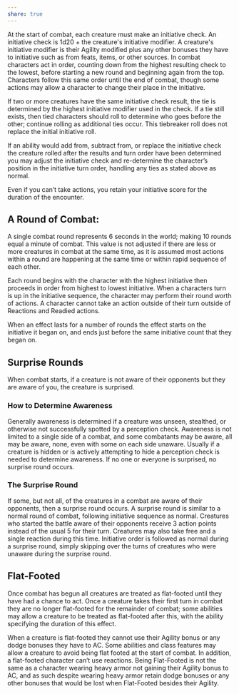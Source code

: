 ```yaml
---
share: true
---
```

At the start of combat, each creature must make an initiative check. An initiative check is 1d20 + the creature's initiative modifier. A creature's initiative modifier is their Agility modified plus any other bonuses they have to initiative such as from feats, items, or other sources. In combat characters act in order, counting down from the highest resulting check to the lowest, before starting a new round and beginning again from the top. Characters follow this same order until the end of combat, though some actions may allow a character to change their place in the initiative.

If two or more creatures have the same initiative check result, the tie is determined by the highest initiative modifier used in the check. If a tie still exists, then tied characters should roll to determine who goes before the other; continue rolling as additional ties occur. This tiebreaker roll does not replace the initial initiative roll.

If an ability would add from, subtract from, or replace the initiative check the creature rolled after the results and turn order have been determined you may adjust the initiative check and re-determine the character’s position in the initiative turn order, handling any ties as stated above as normal.

Even if you can’t take actions, you retain your initiative score for the duration of the encounter.

## A Round of Combat:

A single combat round represents 6 seconds in the world; making 10 rounds equal a minute of combat. This value is not adjusted if there are less or more creatures in combat at the same time, as it is assumed most actions within a round are happening at the same time or within rapid sequence of each other.

Each round begins with the character with the highest initiative then proceeds in order from highest to lowest initiative. When a characters turn is up in the initiative sequence, the character may perform their round worth of actions. A character cannot take an action outside of their turn outside of Reactions and Readied actions.

When an effect lasts for a number of rounds the effect starts on the initiative it began on, and ends just before the same initiative count that they began on.

## Surprise Rounds

When combat starts, if a creature is not aware of their opponents but they are aware of you, the creature is surprised.

### How to Determine Awareness

Generally awareness is determined if a creature was unseen, stealthed, or otherwise not successfully spotted by a perception check. Awareness is not limited to a single side of a combat, and some combatants may be aware, all may be aware, none, even with some on each side unaware. Usually if a creature is hidden or is actively attempting to hide a perception check is needed to determine awareness. If no one or everyone is surprised, no surprise round occurs.

### The Surprise Round

If some, but not all, of the creatures in a combat are aware of their opponents, then a surprise round occurs. A surprise round is similar to a normal round of combat, following initiative sequence as normal. Creatures who started the battle aware of their opponents receive 3 action points instead of the usual 5 for their turn. Creatures may also take free and a single reaction during this time. Initiative order is followed as normal during a surprise round, simply skipping over the turns of creatures who were unaware during the surprise round.

## Flat-Footed

Once combat has begun all creatures are treated as flat-footed until they have had a chance to act. Once a creature takes their first turn in combat they are no longer flat-footed for the remainder of combat; some abilities may allow a creature to be treated as flat-footed after this, with the ability specifying the duration of this effect.

When a creature is flat-footed they cannot use their Agility bonus or any dodge bonuses they have to AC. Some abilities and class features may allow a creature to avoid being flat footed at the start of combat. In addition, a flat-footed character can’t use reactions. Being Flat-Footed is not the same as a character wearing heavy armor not gaining their Agility bonus to AC, and as such despite wearing heavy armor retain dodge bonuses or any other bonuses that would be lost when Flat-Footed besides their Agility.